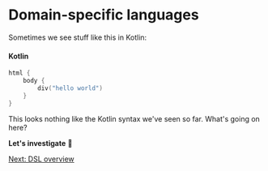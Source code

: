 # Domain-specific languages
Sometimes we see stuff like this in Kotlin:

#### Kotlin
```kotlin
html {
    body {
        div("hello world")
    }
}
```

This looks nothing like the Kotlin syntax we've seen so far. What's going on here?

**Let's investigate** 🔎

[Next: DSL overview](05-01-dsl-overview.md)

